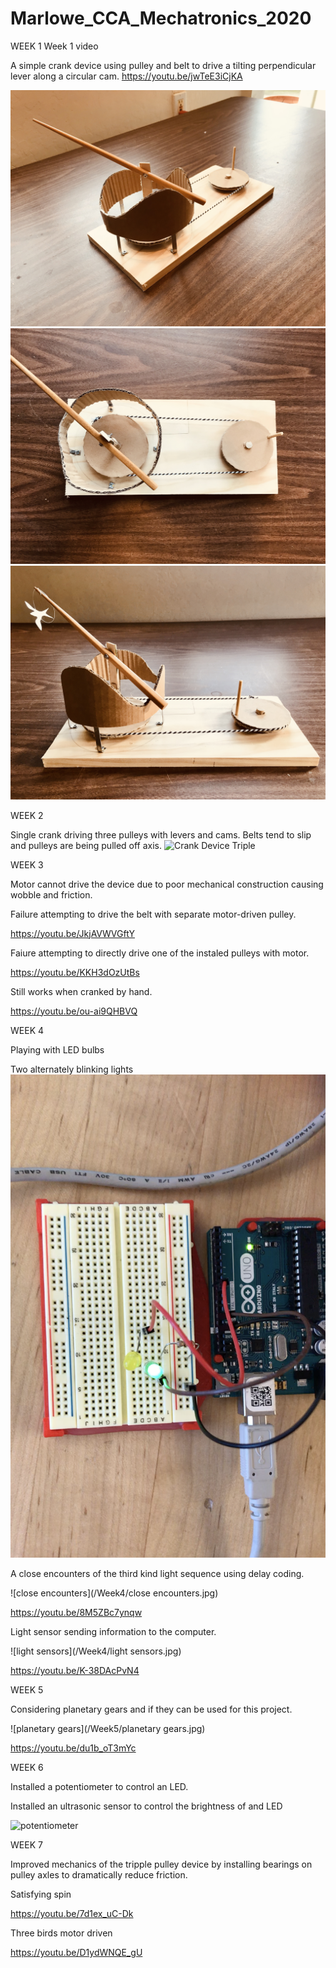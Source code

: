 # Marlowe_CCA_Mechatronics_2020

WEEK 1
Week 1 video

A simple crank device using pulley and belt to drive a tilting perpendicular lever along a circular cam.
https://youtu.be/jwTeE3iCjKA

![Crank Device](/Week1/CrankDevice1.jpg)
![Crank Device](/Week1/CrankDevice2.jpg)
![Crank Device](/Week1/CrankDevice3.jpg)

WEEK 2

Single crank driving three pulleys with levers and cams. Belts tend to slip and pulleys are being pulled off axis. 
![Crank Device Triple](/Week2/CrankDeviceTriple.gif)

WEEK 3

Motor cannot drive the device due to poor mechanical construction causing wobble and friction.

Failure attempting to drive the belt with separate motor-driven pulley.

https://youtu.be/JkjAVWVGftY

Faiure attempting to directly drive one of the instaled pulleys with motor.

https://youtu.be/KKH3dOzUtBs

Still works when cranked by hand.

https://youtu.be/ou-ai9QHBVQ

WEEK 4

Playing with LED bulbs

Two alternately blinking lights
![blinking](/Week4/blinking.jpg)

A close encounters of the third kind light sequence using delay coding.

![close encounters](/Week4/close encounters.jpg)

https://youtu.be/8M5ZBc7ynqw

Light sensor sending information to the computer.

![light sensors](/Week4/light sensors.jpg)

https://youtu.be/K-38DAcPvN4

WEEK 5

Considering planetary gears and if they can be used for this project.

![planetary gears](/Week5/planetary gears.jpg)

https://youtu.be/du1b_oT3mYc

WEEK 6

Installed a potentiometer to control an LED.

Installed an ultrasonic sensor to control the brightness of and LED

![potentiometer](/Week5/potentiometer.jpg)

WEEK 7

Improved mechanics of the tripple pulley device by installing bearings on pulley axles to dramatically reduce friction.

Satisfying spin

https://youtu.be/7d1ex_uC-Dk

Three birds motor driven

https://youtu.be/D1ydWNQE_gU

